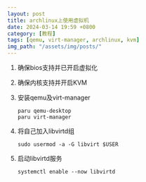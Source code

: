 ```yaml
---
layout: post
title: archlinux上使用虚拟机
date: 2024-03-14 19:59 +0800
category: [教程]
tags: [qemu, virt-manager, archlinux, kvm]
img_path: "/assets/img/posts/"
---
```


1. 确保bios支持并已开启虚拟化

2. 确保内核支持并开启KVM

3. 安装qemu及virt-manager

    ```console
    paru qemu-desktop
    paru virt-manager
    ```

4. 将自己加入libvirtd组

    ```console
    sudo usermod -a -G libvirt $USER
    ```

5. 启动libvirtd服务

    ```console
    systemctl enable --now libvirtd
    ```
